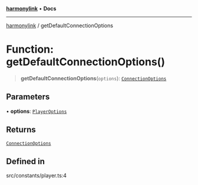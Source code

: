[**harmonylink**](../README.md) • **Docs**

***

[harmonylink](../globals.md) / getDefaultConnectionOptions

# Function: getDefaultConnectionOptions()

> **getDefaultConnectionOptions**(`options`): [`ConnectionOptions`](../interfaces/ConnectionOptions.md)

## Parameters

• **options**: [`PlayerOptions`](../interfaces/PlayerOptions.md)

## Returns

[`ConnectionOptions`](../interfaces/ConnectionOptions.md)

## Defined in

src/constants/player.ts:4
